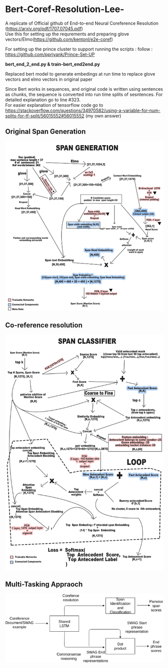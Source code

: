 # Bert-Coref-Resolution-Lee-
A replicate of Official github of End-to-end Neural Coreference Resolution  
(https://arxiv.org/pdf/1707.07045.pdf)  
Use  this for setting  up the requrements and preparing  glove vectors/Elmo(https://github.com/kentonl/e2e-coref)  

For setting up the prince cluster to  support running the scripts : follow : https://github.com/ppriyank/Prince-Set-UP

**bert_end_2_end.py & train-bert_end2end.py**

Replaced bert model to generate embedings at run time to replace glove vectors and  elmo vectors in original paper  

Since Bert works in sequences, and original code is written using sentences as chunks, the sequence is converted into run time  splits of sesntences.  For detailed explanation go  to line  #323.  
For easier explanation of tensorflow code go to  https://stackoverflow.com/questions/34970582/using-a-variable-for-num-splits-for-tf-split/56015552#56015552 (my own answer)

## Original Span Generation  
![Original Span Generation](https://github.com/ppriyank/Bert-Coref-Resolution-Lee-/blob/master/2.jpg)

## Co-reference resolution  

![Co-reference resolution](https://github.com/ppriyank/Bert-Coref-Resolution-Lee-/blob/master/1.jpg)


## Multi-Tasking Appraoch  

![Multi-Tasking Appraoch](https://github.com/ppriyank/Bert-Coref-Resolution-Lee-/blob/master/3.png)


